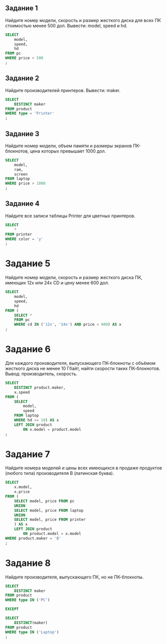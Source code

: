 ## Задание 1

Найдите номер модели, скорость и размер жесткого диска для всех ПК стоимостью менее 500 дол. Вывести: model, speed и hd.

```sql
SELECT
	model,
	speed, 
	hd
FROM pc
WHERE price < 500
;
```

## Задание 2

Найдите производителей принтеров. Вывести: maker.

```sql
SELECT
	DISTINCT maker 
FROM product
WHERE type = 'Printer'
;
```

## Задание 3

Найдите номер модели, объем памяти и размеры экранов ПК-блокнотов, цена которых превышает 1000 дол.

```sql
SELECT
	model, 
	ram, 
	screen
FROM laptop
WHERE price > 1000
;
```

## Задание 4

Найдите все записи таблицы Printer для цветных принтеров.

```sql
SELECT
	* 
FROM printer
WHERE color = 'y'
;
```

# Задание 5

Найдите номер модели, скорость и размер жесткого диска ПК, имеющих 12x или 24x CD и цену менее 600 дол.

```sql
SELECT
	model,
	speed, 
	hd
FROM (
	SELECT * 
	FROM pc
	WHERE cd IN ('12x', '24x') AND price < 600) AS x
;
```

# Задание 6

Для каждого производителя, выпускающего ПК-блокноты c объёмом жесткого диска не менее 10 Гбайт, найти скорости таких ПК-блокнотов. Вывод: производитель, скорость.

```sql
SELECT 
	DISTINCT product.maker, 
	x.speed 
FROM (
	SELECT
		model, 
		speed 
	FROM laptop 
	WHERE hd >= 10) AS x
	LEFT JOIN product 
		ON x.model = product.model
;
```

# Задание 7

Найдите номера моделей и цены всех имеющихся в продаже продуктов (любого типа) производителя B (латинская буква).

```sql
SELECT
	x.model, 
	x.price 
FROM (
	SELECT model, price FROM pc
	UNION
	SELECT model, price FROM laptop 
	UNION 
	SELECT model, price FROM printer
	) AS x
	LEFT JOIN product 
		ON product.model = x.model
WHERE product.maker = 'B'
;
```

# Задание 8

Найдите производителя, выпускающего ПК, но не ПК-блокноты.

```sql
SELECT 
	DISTINCT maker 
FROM product 
WHERE type IN ('PC')

EXCEPT

SELECT 
	DISTINCT(maker) 
FROM product
WHERE type IN ('Laptop')
;
```
